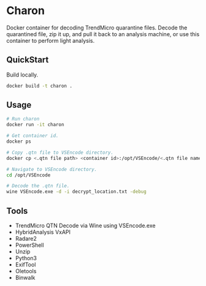 # Charon

Docker container for decoding TrendMicro quarantine files. Decode the quarantined file, zip it up, and pull it back to an analysis machine, or use this container to perform light analysis.

## QuickStart  

Build locally.

```bash
docker build -t charon .
```

## Usage

```bash
# Run charon
docker run -it charon

# Get container id.
docker ps

# Copy .qtn file to VSEncode directory.
docker cp <.qtn file path> <container id>:/opt/VSEncode/<.qtn file name>

# Navigate to VSEncode directory.
cd /opt/VSEncode

# Decode the .qtn file.
wine VSEncode.exe -d -i decrypt_location.txt -debug
```

## Tools

* TrendMicro QTN Decode via Wine using VSEncode.exe
* HybridAnalysis VxAPI
* Radare2
* PowerShell
* Unzip
* Python3
* ExifTool
* Oletools
* Binwalk